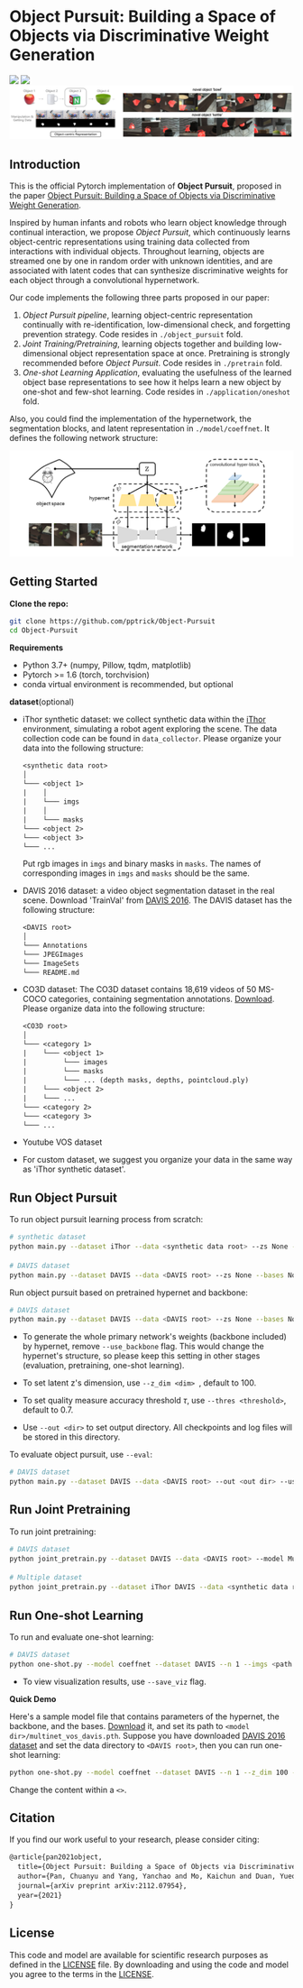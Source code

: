 # Object Pursuit: Building a Space of Objects via Discriminative Weight Generation
<a href="https://pytorch.org/"><img src="https://img.shields.io/badge/PyTorch-v1.7.1-red.svg?logo=PyTorch&style=for-the-badge" /></a> <a href="#"><img src="https://img.shields.io/badge/python-v3.7+-blue.svg?logo=python&style=for-the-badge" /></a>
 <img src="img/demo.png" style="zoom:100%">

## Introduction

This is the official Pytorch implementation of **Object Pursuit**, proposed in the paper [Object Pursuit: Building a Space of Objects via Discriminative Weight Generation](https://arxiv.org/pdf/2112.07954.pdf).

Inspired by human infants and robots who learn object knowledge through continual interaction, we propose *Object Pursuit*, which continuously learns object-centric representations using training data collected from interactions with individual objects. Throughout learning, objects are streamed one by one in random order with unknown identities, and are associated with latent codes that can synthesize discriminative weights for each object through a convolutional hypernetwork.

Our code implements the following three parts proposed in our paper:

1. *Object Pursuit pipeline*, learning object-centric representation continually with re-identification, low-dimensional check, and forgetting prevention strategy. Code resides in `./object_pursuit` fold.
2. *Joint Training/Pretraining*, learning objects together and building low-dimensional object representation space at once. Pretraining is strongly recommended before *Object Pursuit*. Code resides in `./pretrain` fold. 
3. *One-shot Learning Application*, evaluating the usefulness of the learned object base representations to see how it helps learn a new object by one-shot and few-shot learning. Code resides in `./application/oneshot` fold. 

Also, you could find the implementation of the hypernetwork, the segmentation blocks, and latent representation in `./model/coeffnet`. It defines the following network structure:

<img src="img/architecture.png" style="zoom:100%">

## Getting Started

**Clone the repo:**

```bash
git clone https://github.com/pptrick/Object-Pursuit
cd Object-Pursuit
```

**Requirements**

- Python 3.7+ (numpy, Pillow, tqdm, matplotlib)
- Pytorch >= 1.6 (torch, torchvision)
- conda virtual environment is recommended, but optional

**dataset**(optional)

- iThor synthetic dataset: we collect synthetic data within the [iThor](https://ai2thor.allenai.org/ithor) environment, simulating a robot agent exploring the scene. The data collection code can be found in `data_collector`. Please organize your data into the following structure:

  ```
  <synthetic data root>
  │
  └─── <object 1>
  |    │
  |    └─── imgs
  |    │
  |    └─── masks
  └─── <object 2>    
  └─── <object 3>
  └─── ...
  ```

  Put rgb images in `imgs` and binary masks in `masks`. The names of corresponding images in `imgs` and `masks` should be the same. 

- DAVIS 2016 dataset: a video object segmentation dataset in the real scene. Download 'TrainVal' from [DAVIS 2016](https://davischallenge.org/davis2016/code.html). The DAVIS dataset has the following structure:

  ```
  <DAVIS root>
  │
  └─── Annotations
  └─── JPEGImages
  └─── ImageSets
  └─── README.md
  ```

- CO3D dataset: The CO3D dataset contains 18,619 videos of 50 MS-COCO categories, containing segmentation annotations. [Download](https://ai.facebook.com/datasets/co3d-downloads/). Please organize data into the following structure:

  ```
  <CO3D root>
  │
  └─── <category 1>
  |    └─── <object 1>
  |         └─── images
  |         └─── masks
  |         └─── ... (depth masks, depths, pointcloud.ply)
  |    └─── <object 2>
  |    └─── ...
  └─── <category 2>    
  └─── <category 3>
  └─── ...
  ```

- Youtube VOS dataset

- For custom dataset, we suggest you organize your data in the same way as 'iThor synthetic dataset'.

## Run Object Pursuit

To run object pursuit learning process from scratch:

```bash
# synthetic dataset
python main.py --dataset iThor --data <synthetic data root> --zs None --bases None --backbone None --hypernet None --use_backbone

# DAVIS dataset
python main.py --dataset DAVIS --data <DAVIS root> --zs None --bases None --backbone None --hypernet None --use_backbone
```

Run object pursuit based on pretrained hypernet and backbone:

```bash
# DAVIS dataset
python main.py --dataset DAVIS --data <DAVIS root> --zs None --bases None --backbone <path to backbone model .pth> --hypernet <path to hypernet model .pth> --use_backbone
```

- To generate the whole primary network's weights (backbone included) by hypernet, remove `--use_backbone` flag. This would change the hypernet's structure, so please keep this setting in other stages (evaluation, pretraining, one-shot learning).

- To set latent z's dimension, use `--z_dim <dim> `, default to 100.

- To set quality measure accuracy threshold $\tau$, use `--thres <threshold>`, default to 0.7.
- Use `--out <dir>` to set output directory. All checkpoints and log files will be stored in this directory.

To evaluate object pursuit, use `--eval`:

```bash
# DAVIS dataset
python main.py --dataset DAVIS --data <DAVIS root> --out <out dir> --use_backbone --eval
```

## Run Joint Pretraining

To run joint pretraining:

```bash
# DAVIS dataset
python joint_pretrain.py --dataset DAVIS --data <DAVIS root> --model Multinet --use_backbone --save_ckpt

# Multiple dataset
python joint_pretrain.py --dataset iThor DAVIS --data <synthetic data root> <DAVIS root> --model Multinet --use_backbone --save_ckpt
```

## Run One-shot Learning

To run and evaluate one-shot learning:

```bash
# DAVIS dataset
python one-shot.py --model coeffnet --dataset DAVIS --n 1 --imgs <path to imgs> --masks <path to masks> --bases <path to bases> --backbone <path to backbone> --hypernet <path to hypernet> --use_backbone
```

- To view visualization results, use `--save_viz` flag.

**Quick Demo**

Here's a sample model file that contains parameters of the hypernet, the backbone, and the bases. [Download](https://drive.google.com/file/d/1B2-WxgIjE-7mQJkro8uOP8OYXUj0V-se/view?usp=sharing) it, and set its path to `<model dir>/multinet_vos_davis.pth`. Suppose you have downloaded [DAVIS 2016 dataset](https://davischallenge.org/davis2016/code.html) and set the data directory to `<DAVIS root>`, then you can run one-shot learning:

```bash
python one-shot.py --model coeffnet --dataset DAVIS --n 1 --z_dim 100 --imgs <DAVIS root>/JPEGImages/480p/<object> --masks <DAVIS root>/Annotations/480p/<object> --bases <model dir>/multinet_vos_davis.pth --backbone <model dir>/multinet_vos_davis.pth --hypernet <model dir>/multinet_vos_davis.pth --use_backbone
```

Change the content within a `<>`.

## Citation

If you find our work useful to your research, please consider citing:

```latex
@article{pan2021object,
  title={Object Pursuit: Building a Space of Objects via Discriminative Weight Generation},
  author={Pan, Chuanyu and Yang, Yanchao and Mo, Kaichun and Duan, Yueqi and Guibas, Leonidas},
  journal={arXiv preprint arXiv:2112.07954},
  year={2021}
}
```

## License

This code and model are available for scientific research purposes as defined in the [LICENSE](https://github.com/pptrick/Object-Pursuit/blob/main/LICENSE) file. By downloading and using the code and model you agree to the terms in the [LICENSE](https://github.com/pptrick/Object-Pursuit/blob/main/LICENSE).